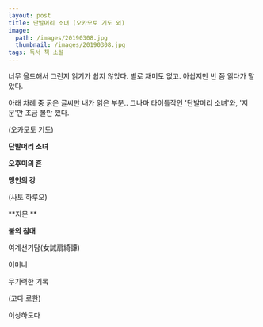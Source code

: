 ```yaml
---
layout: post
title: 단발머리 소녀 (오카모토 기도 외)
image:
  path: /images/20190308.jpg
  thumbnail: /images/20190308.jpg
tags: 독서 책 소설
---
```


너무 올드해서 그런지 읽기가 쉽지 않았다. 별로 재미도 없고. 아쉽지만 반 쯤 읽다가 말았다.

아래 차례 중 굵은 글씨만 내가 읽은 부분.. 그나마 타이틀작인 '단발머리 소녀'와, '지문'만 조금 볼만 했다.

 

(오카모토 기도)

**단발머리 소녀**

**오후미의 혼**

**맹인의 강**

 

(사토 하루오)

**지문 **

**불의 침대**

여계선기담(女誡扇綺譚) 

어머니

무기력한 기록

 

(고다 로한)

이상하도다